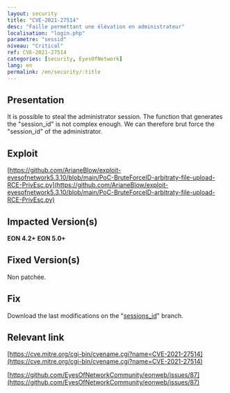 ```yaml
---
layout: security
title: "CVE-2021-27514"
desc: "Faille permettant une élévation en administrateur"
localisation: "login.php"
parametre: "sessid"
niveau: "Critical"
ref: CVE-2021-27514
categories: [security, EyesOfNetwork]
lang: en
permalink: /en/security/:title
---
```


## Presentation

It is possible to steal the administrator session. The function that generates the "session_id" is not complex enough. We can therefore brut force the "session_id" of the administrator.

## Exploit

[https://github.com/ArianeBlow/exploit-eyesofnetwork5.3.10/blob/main/PoC-BruteForceID-arbitraty-file-upload-RCE-PrivEsc.py](https://github.com/ArianeBlow/exploit-eyesofnetwork5.3.10/blob/main/PoC-BruteForceID-arbitraty-file-upload-RCE-PrivEsc.py)

## Impacted Version(s)

**EON 4.2+**
**EON 5.0+**

## Fixed Version(s)

Non patchée.

## Fix

Download the last modifications on the "[sessions_id](https://github.com/EyesOfNetworkCommunity/eonweb/tree/sessions_id)" branch.  

## Relevant link

[https://cve.mitre.org/cgi-bin/cvename.cgi?name=CVE-2021-27514](https://cve.mitre.org/cgi-bin/cvename.cgi?name=CVE-2021-27514)

[https://github.com/EyesOfNetworkCommunity/eonweb/issues/87](https://github.com/EyesOfNetworkCommunity/eonweb/issues/87)
